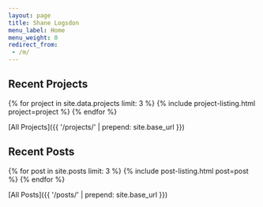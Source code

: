 ```yaml
---
layout: page
title: Shane Logsdon
menu_label: Home
menu_weight: 0
redirect_from:
 - /m/
---
```


## Recent Projects

{% for project in site.data.projects limit: 3 %}
  {% include project-listing.html project=project %}
{% endfor %}

[All Projects]({{ '/projects/' | prepend: site.base_url }})

## Recent Posts

{% for post in site.posts limit: 3 %}
  {% include post-listing.html post=post %}
{% endfor %}

[All Posts]({{ '/posts/' | prepend: site.base_url }})
